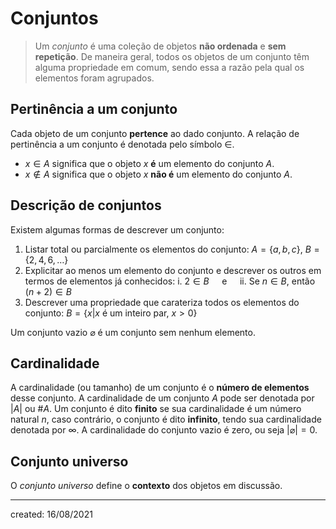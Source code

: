 # Conjuntos
> Um *conjunto* é uma coleção de objetos **não ordenada** e **sem repetição**. De maneira geral, todos os objetos de um conjunto têm alguma propriedade em comum, sendo essa a razão pela qual os elementos foram agrupados.

## Pertinência a um conjunto
Cada objeto de um conjunto **pertence** ao dado conjunto. A relação de pertinência a um conjunto é denotada pelo símbolo $\in$.
- $x \in A$ significa que o objeto $x$ **é** um elemento do conjunto $A$.
- $x \notin A$ significa que o objeto $x$ **não é** um elemento do conjunto $A$.

## Descrição de conjuntos
Existem algumas formas de descrever um conjunto:

1. Listar total ou parcialmente os elementos do conjunto: $A = \{a, b, c\}$, $B = \{2, 4, 6, \dots\}$
2. Explicitar ao menos um elemento do conjunto e descrever os outros em termos de elementos já conhecidos: $\text{i. } 2 \in B \quad$ e $\quad\text{ii. Se } n \in B \text{, então } (n + 2) \in B$
3. Descrever uma propriedade que carateriza todos os elementos do conjunto: $B = \{x | x \text{ é um inteiro par, } x > 0\}$

Um conjunto vazio $\varnothing$ é um conjunto sem nenhum elemento.

## Cardinalidade
A cardinalidade (ou tamanho) de um conjunto é o **número de elementos** desse conjunto. A cardinalidade de um conjunto $A$ pode ser denotada por $|A|$ ou $\#A$.
Um conjunto é dito **finito** se sua cardinalidade é um número natural $n$, caso contrário, o conjunto é dito **infinito**, tendo sua cardinalidade denotada por $\infty$.
A cardinalidade do conjunto vazio é zero, ou seja $|\varnothing| = 0$.

## Conjunto universo
O *conjunto universo* define o **contexto** dos objetos em discussão.

---

created: 16/08/2021
